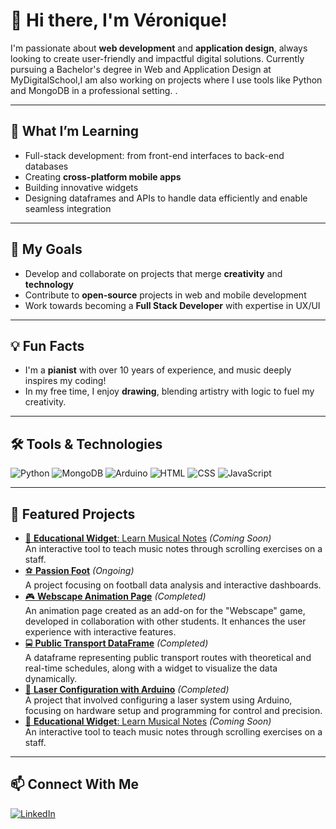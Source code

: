 # 👋 Hi there, I'm Véronique!

I'm passionate about **web development** and **application design**, always looking to create user-friendly and impactful digital solutions. Currently pursuing a Bachelor's degree in Web and Application Design at MyDigitalSchool,I am also working on projects where I use tools like Python and MongoDB in a professional setting. .

---

## 🚀 What I’m Learning
- Full-stack development: from front-end interfaces to back-end databases  
- Creating **cross-platform mobile apps** 
- Building innovative widgets
- Designing dataframes and APIs to handle data efficiently and enable seamless integration

---

## 🎯 My Goals
- Develop and collaborate on projects that merge **creativity** and **technology**  
- Contribute to **open-source** projects in web and mobile development  
- Work towards becoming a **Full Stack Developer** with expertise in UX/UI  

---

## 💡 Fun Facts
- I'm a **pianist** with over 10 years of experience, and music deeply inspires my coding!  
- In my free time, I enjoy **drawing**, blending artistry with logic to fuel my creativity.  

---

## 🛠️ Tools & Technologies
![Python](https://img.shields.io/badge/-Python-3776AB?logo=python&logoColor=white)
![MongoDB](https://img.shields.io/badge/-MongoDB-47A248?logo=mongodb&logoColor=white)
![Arduino](https://img.shields.io/badge/-Arduino-00979D?logo=arduino&logoColor=white)
![HTML](https://img.shields.io/badge/-HTML5-E34F26?logo=html5&logoColor=white)
![CSS](https://img.shields.io/badge/-CSS3-1572B6?logo=css3&logoColor=white)
![JavaScript](https://img.shields.io/badge/-JavaScript-F7DF1E?logo=javascript&logoColor=black)

---

## 📌 Featured Projects
- [🎵 **Educational Widget**: Learn Musical Notes](#) *(Coming Soon)*  
  An interactive tool to teach music notes through scrolling exercises on a staff.  
- [⚽ **Passion Foot**](#) *(Ongoing)*  
  A project focusing on football data analysis and interactive dashboards.
- [🎮 **Webscape Animation Page**](#) *(Completed)*  
  An animation page created as an add-on for the "Webscape" game, developed in collaboration with other students. It enhances the user experience with interactive features.  
- [🚍 **Public Transport DataFrame**](#) *(Completed)*  
  A dataframe representing public transport routes with theoretical and real-time schedules, along with a widget to visualize the data dynamically.  
- [🔴 **Laser Configuration with Arduino**](#) *(Completed)*  
  A project that involved configuring a laser system using Arduino, focusing on hardware setup and programming for control and precision.  
- [🎵 **Educational Widget**: Learn Musical Notes](#) *(Coming Soon)*  
  An interactive tool to teach music notes through scrolling exercises on a staff.  


---

## 📫 Connect With Me
[![LinkedIn](https://img.shields.io/badge/-LinkedIn-0077B5?logo=linkedin&logoColor=white)](www.linkedin.com/in/véronique-leroux-9820a21ab)



<!---
vler0ux/vler0ux is a ✨ special ✨ repository because its `README.md` (this file) appears on your GitHub profile.
You can click the Preview link to take a look at your changes.
--->
